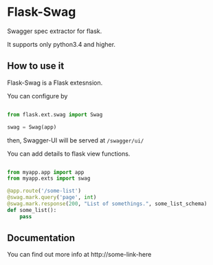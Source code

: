 Flask-Swag
==========

Swagger spec extractor for flask.

It supports only python3.4 and higher.


How to use it
-------------

Flask-Swag is a Flask extesnsion.

You can configure by

```python

from flask.ext.swag import Swag

swag = Swag(app)
```

then, Swagger-UI will be served at `/swagger/ui/`

You can add details to flask view functions.

```python

from myapp.app import app
from myapp.exts import swag

@app.route('/some-list')
@swag.mark.query('page', int)
@swag.mark.response(200, "List of somethings.", some_list_schema)
def some_list():
    pass

```

Documentation
-------------

You can find out more info at http://some-link-here
